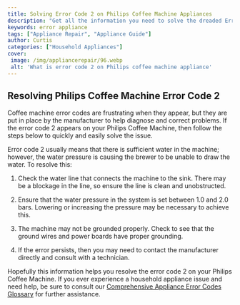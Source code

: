 ```yaml
---
title: Solving Error Code 2 on Philips Coffee Machine Appliances
description: "Get all the information you need to solve the dreaded Error Code 2 on Philips Coffee Machine Appliances Learn from our expert tips to troubleshoot and get your coffee maker running perfectly again"
keywords: error appliance
tags: ["Appliance Repair", "Appliance Guide"]
author: Curtis
categories: ["Household Appliances"]
cover: 
 image: /img/appliancerepair/96.webp
 alt: 'What is error code 2 on Philips coffee machine appliance'
---
```

## Resolving Philips Coffee Machine Error Code 2

Coffee machine error codes are frustrating when they appear, but they are put in place by the manufacturer to help diagnose and correct problems. If the error code 2 appears on your Philips Coffee Machine, then follow the steps below to quickly and easily solve the issue.

Error code 2 usually means that there is sufficient water in the machine; however, the water pressure is causing the brewer to be unable to draw the water. To resolve this: 

1. Check the water line that connects the machine to the sink. There may be a blockage in the line, so ensure the line is clean and unobstructed. 

2. Ensure that the water pressure in the system is set between 1.0 and 2.0 bars. Lowering or increasing the pressure may be necessary to achieve this. 

3. The machine may not be grounded properly. Check to see that the ground wires and power boards have proper grounding. 

4. If the error persists, then you may need to contact the manufacturer directly and consult with a technician. 

Hopefully this information helps you resolve the error code 2 on your Philips Coffee Machine. If you ever experience a household appliance issue and need help, be sure to consult our [Comprehensive Appliance Error Codes Glossary](./error-codes/) for further assistance.
